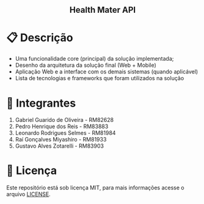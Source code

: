 <div>
  <h2 align="center">Health Mater API</h2>  
</div>

# :clipboard: Descrição
- Uma funcionalidade core (principal) da solução implementada;
- Desenho da arquitetura da solução final (Web + Mobile)
- Aplicação Web e a interface com os demais sistemas (quando aplicável)
- Lista de tecnologias e frameworks que foram utilizados na solução

# :busts_in_silhouette: Integrantes
1. Gabriel Guarido de Oliveira - RM82628
2. Pedro Henrique dos Reis - RM83883
3. Leonardo Rodrigues Selmes - RM81984
4. Raí Gonçalves Miyashiro - RM81933
5. Gustavo Alves Zotarelli - RM83903

# :memo: Licença
Este repositório está sob licença MIT, para mais informações acesse o arquivo [LICENSE](LICENSE).
